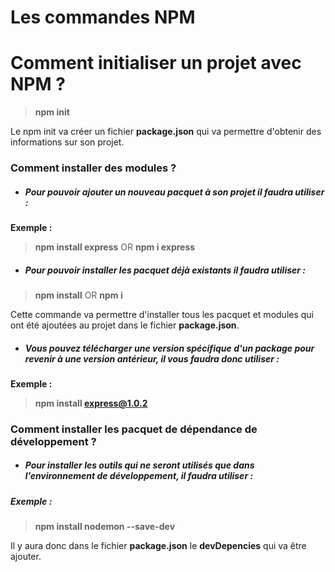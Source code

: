 # Les commandes NPM

# Comment initialiser un projet avec NPM ?

> **npm init**

Le npm init va créer un fichier **package.json** qui va permettre d'obtenir des informations sur son projet.

### Comment installer des modules ?

- ##### Pour pouvoir ajouter un nouveau pacquet à son projet il faudra utiliser :

**Exemple :**

> **npm install express**
OR 
> **npm i express**

 

- ##### Pour pouvoir installer les pacquet déjà existants il faudra utiliser :

> **npm install**
OR
**npm i**

Cette commande va permettre d'installer tous les pacquet et modules qui ont été ajoutées au projet dans le fichier **package.json**.

- ##### Vous pouvez télécharger une version spécifique d'un package pour revenir à une version antérieur, il vous faudra donc utiliser :

**Exemple :**

> **npm install express@1.0.2**

### Comment installer les pacquet de dépendance de développement ?

- ##### Pour installer les outils qui ne seront utilisés que dans l’environnement de développement, il faudra utiliser :

##### Exemple : 

> **npm install nodemon --save-dev**

Il y aura donc dans le fichier **package.json** le **devDepencies** qui va être ajouter.